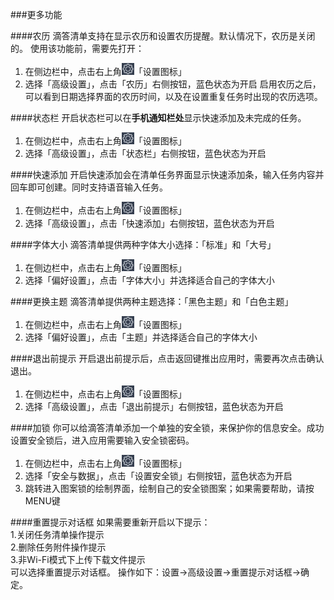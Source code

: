 ###更多功能

####农历
滴答清单支持在显示农历和设置农历提醒。默认情况下，农历是关闭的。
使用该功能前，需要先打开：
1. 在侧边栏中，点击右上角<img src="/images/image4131.png" title="设置" width="20" />「设置图标」
2. 选择「高级设置」，点击「农历」右侧按钮，蓝色状态为开启
启用农历之后，可以看到日期选择界面的农历时间，以及在设置重复任务时出现的农历选项。

####状态栏
开启状态栏可以在**手机通知栏处**显示快速添加及未完成的任务。
1. 在侧边栏中，点击右上角<img src="/images/image4131.png" title="设置" width="20" />「设置图标」
2. 选择「高级设置」，点击「状态栏」右侧按钮，蓝色状态为开启

####快速添加
开启快速添加会在清单任务界面显示快速添加条，输入任务内容并回车即可创建。同时支持语音输入任务。
1. 在侧边栏中，点击右上角<img src="/images/image4131.png" title="设置" width="20" />「设置图标」
2. 选择「高级设置」，点击「快速添加」右侧按钮，蓝色状态为开启

####字体大小
滴答清单提供两种字体大小选择：「标准」和「大号」
1. 在侧边栏中，点击右上角<img src="/images/image4131.png" title="设置" width="20" />「设置图标」
2. 选择「偏好设置」，点击「字体大小」并选择适合自己的字体大小

####更换主题
滴答清单提供两种主题选择：「黑色主题」和「白色主题」
1. 在侧边栏中，点击右上角<img src="/images/image4131.png" title="设置" width="20" />「设置图标」
2. 选择「偏好设置」，点击「主题」并选择适合自己的字体大小

####退出前提示
开启退出前提示后，点击返回键推出应用时，需要再次点击确认退出。
1. 在侧边栏中，点击右上角<img src="/images/image4131.png" title="设置" width="20" />「设置图标」
2. 选择「高级设置」，点击「退出前提示」右侧按钮，蓝色状态为开启

####加锁
你可以给滴答清单添加一个单独的安全锁，来保护你的信息安全。成功设置安全锁后，进入应用需要输入安全锁密码。
1. 在侧边栏中，点击右上角<img src="/images/image4131.png" title="设置" width="20" />「设置图标」
2. 选择「安全与数据」，点击「设置安全锁」右侧按钮，蓝色状态为开启
3. 跳转进入图案锁的绘制界面，绘制自己的安全锁图案；如果需要帮助，请按MENU键

####重置提示对话框
如果需要重新开启以下提示：
<br >1.关闭任务清单操作提示<br >2.删除任务附件操作提示<br >3.非Wi-Fi模式下上传下载文件提示<br >
可以选择重置提示对话框。
操作如下：设置->高级设置->重置提示对话框->确定。